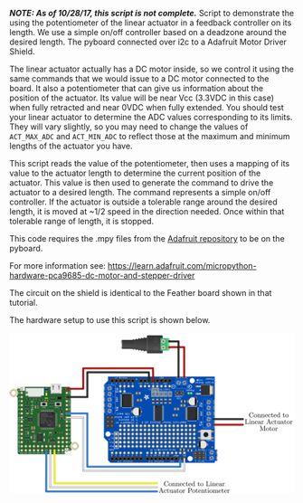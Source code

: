 ***NOTE: As of 10/28/17, this script is not complete.***
Script to demonstrate the using the potentiometer of the linear actuator in a feedback controller on its length. We use a simple on/off controller based on a deadzone around the desired length. The pyboard connected over i2c to a Adafruit Motor Driver Shield. 

The linear actuator actually has a DC motor inside, so we control it using the same commands that we would issue to a DC motor connected to the board. It also a potentiometer that can give us information about the position of the actuator. Its value will be near Vcc (3.3VDC in this case) when fully retracted and near 0VDC when fully extended. You should test your linear actuator to determine the ADC values corresponding to its limits. They will vary slightly, so you may need to change the values of `ACT_MAX_ADC` and `ACT_MIN_ADC` to reflect those at the maximum and minimum lengths of the actuator you have. 

This script reads the value of the potentiometer, then uses a mapping of its value to the actuator length to determine the current position of the actuator. This value is then used to generate the command to drive the actuator to a desired length. The command represents a simple on/off controller. If the actuator is outside a tolerable range around the desired length, it is moved at ~1/2 speed in the direction needed. Once within that tolerable range of length, it is stopped.

This code requires the .mpy files from the [Adafruit repository](https://github.com/adafruit/micropython-adafruit-pca9685) to be on the pyboard.
 
For more information see:
https://learn.adafruit.com/micropython-hardware-pca9685-dc-motor-and-stepper-driver

The circuit on the shield is identical to the Feather board shown in that tutorial.

The hardware setup to use this script is shown below.

![Linear Actuator Hardware Setup](pyboard_breadboard_motorShield_linearActuator.png)
